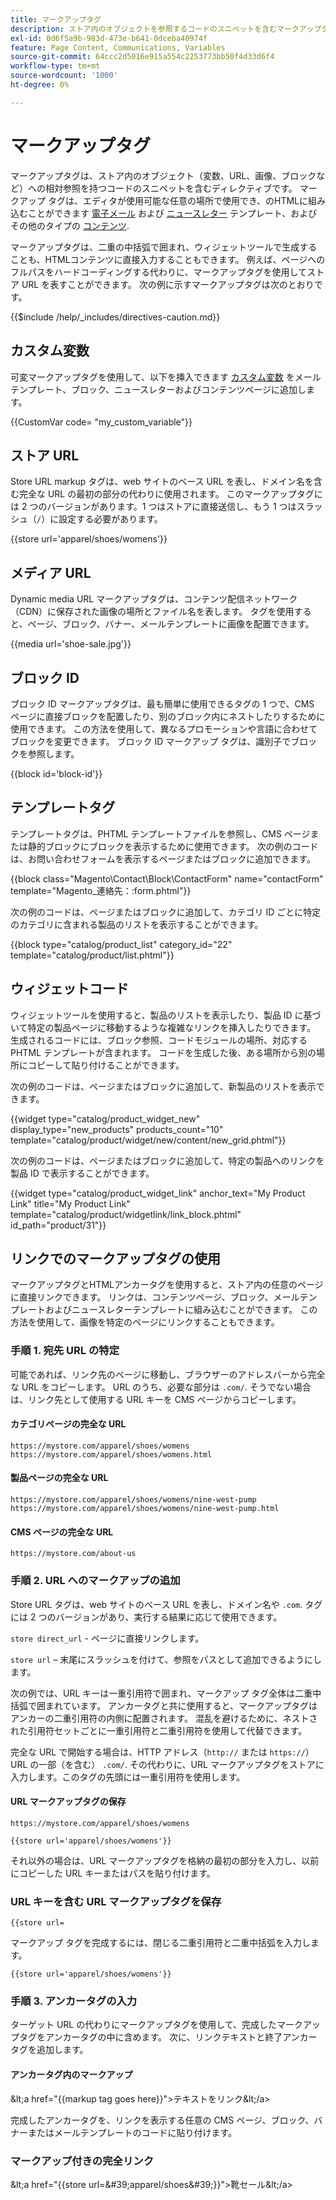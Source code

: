 ```yaml
---
title: マークアップタグ
description: ストア内のオブジェクトを参照するコードのスニペットを含むマークアップタグについて説明します。
exl-id: 0d6f5a9b-983d-473e-b641-0dceba40974f
feature: Page Content, Communications, Variables
source-git-commit: 64ccc2d5016e915a554c2253773bb50f4d33d6f4
workflow-type: tm+mt
source-wordcount: '1000'
ht-degree: 0%

---
```


# マークアップタグ

マークアップタグは、ストア内のオブジェクト（変数、URL、画像、ブロックなど）への相対参照を持つコードのスニペットを含むディレクティブです。 マークアップ タグは、エディタが使用可能な任意の場所で使用でき、のHTMLに組み込むことができます [電子メール](email-templates.md) および [ニュースレター](../merchandising-promotions/newsletter-template.md) テンプレート、およびその他のタイプの [コンテンツ](../content-design/introduction.md#content).

マークアップタグは、二重の中括弧で囲まれ、ウィジェットツールで生成することも、HTMLコンテンツに直接入力することもできます。 例えば、ページへのフルパスをハードコーディングする代わりに、マークアップタグを使用してストア URL を表すことができます。 次の例に示すマークアップタグは次のとおりです。

{{$include /help/_includes/directives-caution.md}}

## カスタム変数

可変マークアップタグを使用して、以下を挿入できます [カスタム変数](variables-custom.md) をメールテンプレート、ブロック、ニュースレターおよびコンテンツページに追加します。

\{\{CustomVar code= &quot;my_custom_variable&quot;}}

## ストア URL

Store URL markup タグは、web サイトのベース URL を表し、ドメイン名を含む完全な URL の最初の部分の代わりに使用されます。 このマークアップタグには 2 つのバージョンがあります。1 つはストアに直接送信し、もう 1 つはスラッシュ（`/`）に設定する必要があります。

\{\{store url=&#39;apparel/shoes/womens&#39;}}

## メディア URL

Dynamic media URL マークアップタグは、コンテンツ配信ネットワーク（CDN）に保存された画像の場所とファイル名を表します。 タグを使用すると、ページ、ブロック、バナー、メールテンプレートに画像を配置できます。

\{\{media url=&#39;shoe-sale.jpg&#39;}}

## ブロック ID

ブロック ID マークアップタグは、最も簡単に使用できるタグの 1 つで、CMS ページに直接ブロックを配置したり、別のブロック内にネストしたりするために使用できます。 この方法を使用して、異なるプロモーションや言語に合わせてブロックを変更できます。 ブロック ID マークアップ タグは、識別子でブロックを参照します。

\{\{block id=&#39;block-id&#39;}}

## テンプレートタグ

テンプレートタグは、PHTML テンプレートファイルを参照し、CMS ページまたは静的ブロックにブロックを表示するために使用できます。 次の例のコードは、お問い合わせフォームを表示するページまたはブロックに追加できます。

\{\{block class=&quot;Magento\Contact\Block\ContactForm&quot; name=&quot;contactForm&quot; template=&quot;Magento_連絡先：:form.phtml&quot;}}

次の例のコードは、ページまたはブロックに追加して、カテゴリ ID ごとに特定のカテゴリに含まれる製品のリストを表示することができます。

\{\{block type=&quot;catalog/product_list&quot; category_id=&quot;22&quot; template=&quot;catalog/product/list.phtml&quot;}}

## ウィジェットコード

ウィジェットツールを使用すると、製品のリストを表示したり、製品 ID に基づいて特定の製品ページに移動するような複雑なリンクを挿入したりできます。 生成されるコードには、ブロック参照、コードモジュールの場所、対応する PHTML テンプレートが含まれます。 コードを生成した後、ある場所から別の場所にコピーして貼り付けることができます。

次の例のコードは、ページまたはブロックに追加して、新製品のリストを表示できます。

\{\{widget type=&quot;catalog/product_widget_new&quot; display_type=&quot;new_products&quot; products_count=&quot;10&quot; template=&quot;catalog/product/widget/new/content/new_grid.phtml&quot;}}

次の例のコードは、ページまたはブロックに追加して、特定の製品へのリンクを製品 ID で表示することができます。

\{\{widget type=&quot;catalog/product_widget_link&quot; anchor_text=&quot;My Product Link&quot; title=&quot;My Product Link&quot; template=&quot;catalog/product/widgetlink/link_block.phtml&quot; id_path=&quot;product/31&quot;}}

## リンクでのマークアップタグの使用

マークアップタグとHTMLアンカータグを使用すると、ストア内の任意のページに直接リンクできます。 リンクは、コンテンツページ、ブロック、メールテンプレートおよびニュースレターテンプレートに組み込むことができます。 この方法を使用して、画像を特定のページにリンクすることもできます。

### 手順 1. 宛先 URL の特定

可能であれば、リンク先のページに移動し、ブラウザーのアドレスバーから完全な URL をコピーします。 URL のうち、必要な部分は `.com/`. そうでない場合は、リンク先として使用する URL キーを CMS ページからコピーします。

#### カテゴリページの完全な URL

`https://mystore.com/apparel/shoes/womens`
`https://mystore.com/apparel/shoes/womens.html`

#### 製品ページの完全な URL

`https://mystore.com/apparel/shoes/womens/nine-west-pump`
`https://mystore.com/apparel/shoes/womens/nine-west-pump.html`

#### CMS ページの完全な URL

`https://mystore.com/about-us`

### 手順 2. URL へのマークアップの追加

Store URL タグは、web サイトのベース URL を表し、ドメイン名や `.com`. タグには 2 つのバージョンがあり、実行する結果に応じて使用できます。

`store direct_url` - ページに直接リンクします。

`store url`  – 末尾にスラッシュを付けて、参照をパスとして追加できるようにします。

次の例では、URL キーは一重引用符で囲まれ、マークアップ タグ全体は二重中括弧で囲まれています。 アンカータグと共に使用すると、マークアップタグはアンカーの二重引用符の内側に配置されます。 混乱を避けるために、ネストされた引用符セットごとに一重引用符と二重引用符を使用して代替できます。

完全な URL で開始する場合は、HTTP アドレス（`http://` または `https://`） URL の一部（を含む） `.com/`. その代わりに、URL マークアップタグをストアに入力します。このタグの先頭には一重引用符を使用します。

#### URL マークアップタグの保存

`https://mystore.com/apparel/shoes/womens`

`{{store url='apparel/shoes/womens'}}`

それ以外の場合は、URL マークアップタグを格納の最初の部分を入力し、以前にコピーした URL キーまたはパスを貼り付けます。

### URL キーを含む URL マークアップタグを保存

`{{store url=`

マークアップ タグを完成するには、閉じる二重引用符と二重中括弧を入力します。

`{{store url='apparel/shoes/womens'}}`

### 手順 3. アンカータグの入力

ターゲット URL の代わりにマークアップタグを使用して、完成したマークアップタグをアンカータグの中に含めます。 次に、リンクテキストと終了アンカータグを追加します。

#### アンカータグ内のマークアップ

\&lt;a href=&quot;\{\{markup tag goes here}}&quot;>テキストをリンク\&lt;/a>

完成したアンカータグを、リンクを表示する任意の CMS ページ、ブロック、バナーまたはメールテンプレートのコードに貼り付けます。

### マークアップ付きの完全リンク

\&lt;a href=&quot;\{\{store url=&amp;#39;apparel/shoes&amp;#39;}}&quot;>靴セール\&lt;/a>
